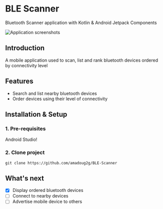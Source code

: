 # BLE Scanner
Bluetooth Scanner application with Kotlin & Android Jetpack Components

![Application screenshots](https://user-images.githubusercontent.com/44437106/177040531-99364199-7c6e-4429-b06c-b2ef2bba50c8.png)

## Introduction
A mobile application used to scan, list and rank bluetooth devices ordered by connectivity level

## Features
* Search and list nearby bluetooth devices
* Order devices using their level of connectivity

## Installation & Setup
### 1. Pre-requisites
Android Studio!
### 2. Clone project
```
git clone https://github.com/amadoug2g/BLE-Scanner
```

## What's next
- [x] Display ordered bluetooth devices
- [ ] Connect to nearby devices
- [ ] Advertise mobile device to others
